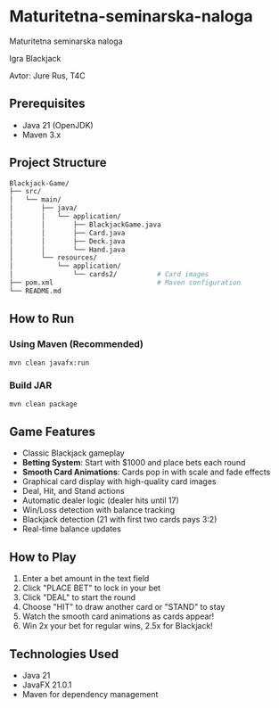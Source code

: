 # Maturitetna-seminarska-naloga

Maturitetna seminarska naloga

Igra Blackjack

Avtor: Jure Rus, T4C

## Prerequisites

- Java 21 (OpenJDK)
- Maven 3.x

## Project Structure

``` bash
Blackjack-Game/
├── src/
│   └── main/
│       ├── java/
│       │   └── application/
│       │       ├── BlackjackGame.java
│       │       ├── Card.java
│       │       ├── Deck.java
│       │       └── Hand.java
│       └── resources/
│           └── application/
│               └── cards2/          # Card images
├── pom.xml                          # Maven configuration
└── README.md
```

## How to Run

### Using Maven (Recommended)

```bash
mvn clean javafx:run
```

### Build JAR

```bash
mvn clean package
```

## Game Features

- Classic Blackjack gameplay
- **Betting System**: Start with $1000 and place bets each round
- **Smooth Card Animations**: Cards pop in with scale and fade effects
- Graphical card display with high-quality card images
- Deal, Hit, and Stand actions
- Automatic dealer logic (dealer hits until 17)
- Win/Loss detection with balance tracking
- Blackjack detection (21 with first two cards pays 3:2)
- Real-time balance updates

## How to Play

1. Enter a bet amount in the text field
2. Click "PLACE BET" to lock in your bet
3. Click "DEAL" to start the round
4. Choose "HIT" to draw another card or "STAND" to stay
5. Watch the smooth card animations as cards appear!
6. Win 2x your bet for regular wins, 2.5x for Blackjack!

## Technologies Used

- Java 21
- JavaFX 21.0.1
- Maven for dependency management
